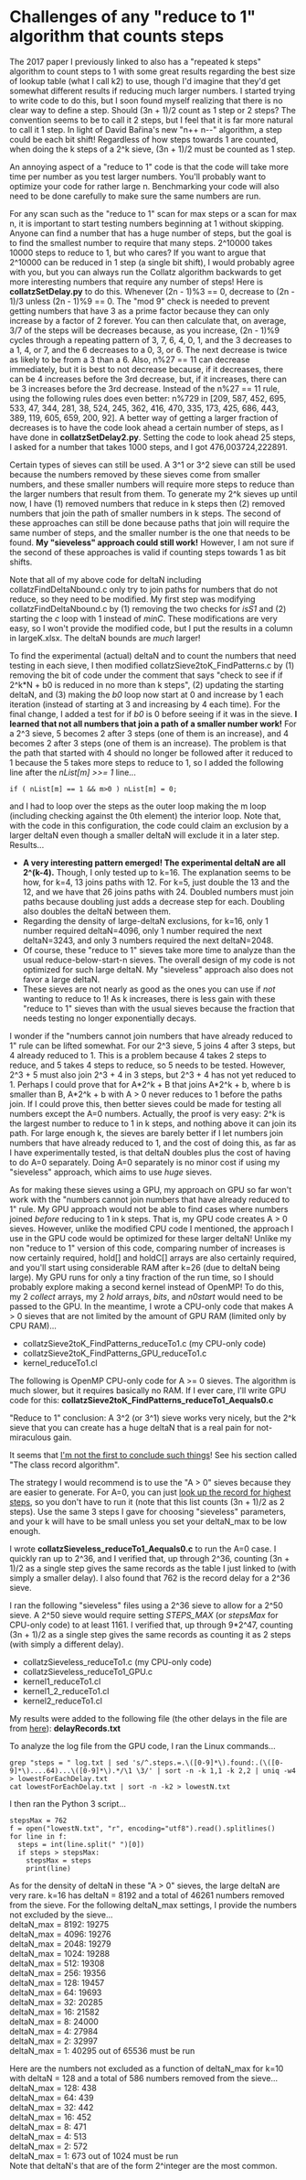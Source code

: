 # Challenges of any "reduce to 1" algorithm that counts steps

The 2017 paper I previously linked to also has a "repeated k steps" algorithm to count steps to 1 with some great results regarding the best size of lookup table (what I call k2) to use, though I'd imagine that they'd get somewhat different results if reducing much larger numbers. I started trying to write code to do this, but I soon found myself realizing that there is no clear way to define a step. Should (3n + 1)/2 count as 1 step or 2 steps? The convention seems to be to call it 2 steps, but I feel that it is far more natural to call it 1 step. In light of David Bařina's new "n++ n--" algorithm, a step could be each bit shift! Regardless of how steps towards 1 are counted, when doing the k steps of a 2^k sieve, (3n + 1)/2 must be counted as 1 step.

An annoying aspect of a "reduce to 1" code is that the code will take more time per number as you test larger numbers. You'll probably want to optimize your code for rather large n. Benchmarking your code will also need to be done carefully to make sure the same numbers are run.

For any scan such as the "reduce to 1" scan for max steps or a scan for max n, it is important to start testing numbers beginning at 1 without skipping. Anyone can find a number that has a huge number of steps, but the goal is to find the smallest number to require that many steps. 2^10000 takes 10000 steps to reduce to 1, but who cares? If you want to argue that 2^10000 can be reduced in 1 step (a single bit shift), I would probably agree with you, but you can always run the Collatz algorithm backwards to get more interesting numbers that require any number of steps! Here is **collatzSetDelay.py** to do this. Whenever (2n - 1)%3 == 0, decrease to (2n - 1)/3 unless (2n - 1)%9 == 0. The "mod 9" check is needed to prevent getting numbers that have 3 as a prime factor because they can only increase by a factor of 2 forever. You can then calculate that, on average, 3/7 of the steps will be decreases because, as you increase, (2n - 1)%9 cycles through a repeating pattern of 3, 7, 6, 4, 0, 1, and the 3 decreases to a 1, 4, or 7, and the 6 decreases to a 0, 3, or 6. The next decrease is twice as likely to be from a 3 than a 6. Also, n%27 == 11 can decrease immediately, but it is best to not decrease because, if it decreases, there can be 4 increases before the 3rd decrease, but, if it increases, there can be 3 increases before the 3rd decrease. Instead of the n%27 == 11 rule, using the following rules does even better: n%729 in \[209, 587, 452, 695, 533, 47, 344, 281, 38, 524, 245, 362, 416, 470, 335, 173, 425, 686, 443, 389, 119, 605, 659, 200, 92\]. A better way of getting a larger fraction of decreases is to have the code look ahead a certain number of steps, as I have done in **collatzSetDelay2.py**. Setting the code to look ahead 25 steps, I asked for a number that takes 1000 steps, and I got 476,003724,222891.

Certain types of sieves can still be used. A 3^1 or 3^2 sieve can still be used because the numbers removed by these sieves come from smaller numbers, and these smaller numbers will require more steps to reduce than the larger numbers that result from them. To generate my 2^k sieves up until now, I have (1) removed numbers that reduce in k steps then (2) removed numbers that join the path of smaller numbers in k steps. The second of these approaches can still be done because paths that join will require the same number of steps, and the smaller number is the one that needs to be found. **My "sieveless" approach could still work!** However, I am not sure if the second of these approaches is valid if counting steps towards 1 as bit shifts.

Note that all of my above code for deltaN including collatzFindDeltaNbound.c only try to join paths for numbers that do not reduce, so they need to be modified. My first step was modifying collatzFindDeltaNbound.c by (1) removing the two checks for *isS1* and (2) starting the *c* loop with 1 instead of *minC*. These modifications are very easy, so I won't provide the modified code, but I put the results in a column in largeK.xlsx. The deltaN bounds are *much* larger!

To find the experimental (actual) deltaN and to count the numbers that need testing in each sieve, I then modified collatzSieve2toK_FindPatterns.c by (1) removing the bit of code under the comment that says "check to see if if 2^k\*N + b0 is reduced in no more than k steps", (2) updating the starting deltaN, and (3) making the *b0* loop now start at 0 and increase by 1 each iteration (instead of starting at 3 and increasing by 4 each time). For the final change, I added a test for if *b0* is 0 before seeing if it was in the sieve. **I learned that not all numbers that join a path of a smaller number work!** For a 2^3 sieve, 5 becomes 2 after 3 steps (one of them is an increase), and 4 becomes 2 after 3 steps (one of them is an increase). The problem is that the path that started with 4 should no longer be followed after it reduced to 1 because the 5 takes more steps to reduce to 1, so I added the following line after the *nList[m] >>= 1* line...
```
if ( nList[m] == 1 && m>0 ) nList[m] = 0;
```
and I had to loop over the steps as the outer loop making the m loop (including checking against the 0th element) the interior loop. Note that, with the code in this configuration, the code could claim an exclusion by a larger deltaN even though a smaller deltaN will exclude it in a later step.  
Results...
* **A very interesting pattern emerged! The experimental deltaN are all 2^(k-4).** Though, I only tested up to k=16. The explanation seems to be how, for k=4, 13 joins paths with 12. For k=5, just double the 13 and the 12, and we have that 26 joins paths with 24. Doubled numbers must join paths because doubling just adds a decrease step for each. Doubling also doubles the deltaN between them.
* Regarding the density of large-deltaN exclusions, for k=16, only 1 number required deltaN=4096, only 1 number required the next deltaN=3243, and only 3 numbers required the next deltaN=2048.
* Of course, these "reduce to 1" sieves take more time to analyze than the usual reduce-below-start-n sieves. The overall design of my code is not optimized for such large deltaN. My "sieveless" approach also does not favor a large deltaN.
* These sieves are not nearly as good as the ones you can use if *not* wanting to reduce to 1! As k increases, there is less gain with these "reduce to 1" sieves than with the usual sieves because the fraction that needs testing no longer exponentially decays.

I wonder if the "numbers cannot join numbers that have already reduced to 1" rule can be lifted somewhat. For our 2^3 sieve, 5 joins 4 after 3 steps, but 4 already reduced to 1. This is a problem because 4 takes 2 steps to reduce, and 5 takes 4 steps to reduce, so 5 needs to be tested. However, 2^3 + 5 must also join 2^3 + 4 in 3 steps, but 2^3 + 4 has not yet reduced to 1. Perhaps I could prove that for A\*2^k + B that joins A\*2^k + b, where b is smaller than B, A\*2^k + b with A > 0 never reduces to 1 before the paths join. If I could prove this, then better sieves could be made for testing all numbers except the A=0 numbers. Actually, the proof is very easy: 2^k is the largest number to reduce to 1 in k steps, and nothing above it can join its path. For large enough k, the sieves are barely better if I let numbers join numbers that have already reduced to 1, and the cost of doing this, as far as I have experimentally tested, is that deltaN doubles plus the cost of having to do A=0 separately. Doing A=0 separately is no minor cost if using my "sieveless" approach, which aims to use *huge* sieves.

As for making these sieves using a GPU, my approach on GPU so far won't work with the "numbers cannot join numbers that have already reduced to 1" rule. My GPU approach would not be able to find cases where numbers joined *before* reducing to 1 in k steps. That is, my GPU code creates A > 0 sieves. However, unlike the modified CPU code I mentioned, the approach I use in the GPU code would be optimized for these larger deltaN! Unlike my non "reduce to 1" version of this code, comparing number of increases is now certainly required, hold[] and holdC[] arrays are also certainly required, and you'll start using considerable RAM after k=26 (due to deltaN being large). My GPU runs for only a tiny fraction of the run time, so I should probably explore making a second kernel instead of OpenMP! To do this, my 2 *collect* arrays, my 2 *hold* arrays, *bits*, and *n0start* would need to be passed to the GPU. In the meantime, I wrote a CPU-only code that makes A > 0 sieves that are not limited by the amount of GPU RAM (limited only by CPU RAM)...
* collatzSieve2toK_FindPatterns_reduceTo1.c (my CPU-only code)
* collatzSieve2toK_FindPatterns_GPU_reduceTo1.c
* kernel_reduceTo1.cl

The following is OpenMP CPU-only code for A >= 0 sieves. The algorithm is much slower, but it requires basically no RAM. If I ever care, I'll write GPU code for this: **collatzSieve2toK_FindPatterns_reduceTo1_Aequals0.c**


"Reduce to 1" conclusion: A 3^2 (or 3^1) sieve works very nicely, but the 2^k sieve that you can create has a huge deltaN that is a real pain for not-miraculous gain.

It seems that [I'm not the first to conclude such things](http://www.ericr.nl/wondrous/techpage.html)! See his section called "The class record algorithm".

The strategy I would recommend is to use the "A > 0" sieves because they are easier to generate. For A=0, you can just [look up the record for highest steps](http://www.ericr.nl/wondrous/delrecs.html), so you don't have to run it (note that this list counts (3n + 1)/2 as 2 steps). Use the same 3 steps I gave for choosing "sieveless" parameters, and your k will have to be small unless you set your deltaN_max to be low enough.

I wrote **collatzSieveless_reduceTo1_Aequals0.c** to run the A=0 case. I quickly ran up to 2^36, and I verified that, up through 2^36, counting (3n + 1)/2 as a single step gives the same records as the table I just linked to (with simply a smaller delay). I also found that 762 is the record delay for a 2^36 sieve.

I ran the following "sieveless" files using a 2^36 sieve to allow for a 2^50 sieve. A 2^50 sieve would require setting *STEPS_MAX* (or *stepsMax* for CPU-only code) to at least 1161. I verified that, up through 9\*2^47, counting (3n + 1)/2 as a single step gives the same records as counting it as 2 steps (with simply a different delay).
* collatzSieveless_reduceTo1.c (my CPU-only code)
* collatzSieveless_reduceTo1_GPU.c
* kernel1_reduceTo1.cl
* kernel1_2_reduceTo1.cl
* kernel2_reduceTo1.cl

My results were added to the following file (the other delays in the file are from [here](http://www.ericr.nl/wondrous/delrecs.html)): **delayRecords.txt**

To analyze the log file from the GPU code, I ran the Linux commands...
```
grep "steps = " log.txt | sed 's/^.steps.=.\([0-9]*\).found:.(\([0-9]*\)....64)...\([0-9]*\).*/\1 \3/' | sort -n -k 1,1 -k 2,2 | uniq -w4 > lowestForEachDelay.txt
cat lowestForEachDelay.txt | sort -n -k2 > lowestN.txt
```

I then ran the Python 3 script...
```
stepsMax = 762
f = open("lowestN.txt", "r", encoding="utf8").read().splitlines()
for line in f:
  steps = int(line.split(" ")[0])
  if steps > stepsMax:
    stepsMax = steps
    print(line)
```

As for the density of deltaN in these "A > 0" sieves, the large deltaN are very rare. k=16 has deltaN = 8192 and a total of 46261 numbers removed from the sieve. For the following deltaN_max settings, I provide the numbers not excluded by the sieve...  
  deltaN_max = 8192: 19275  
  deltaN_max = 4096: 19276  
  deltaN_max = 2048: 19279  
  deltaN_max = 1024: 19288  
  deltaN_max = 512: 19308  
  deltaN_max = 256: 19356  
  deltaN_max = 128: 19457  
  deltaN_max = 64: 19693  
  deltaN_max = 32: 20285  
  deltaN_max = 16: 21582  
  deltaN_max = 8: 24000  
  deltaN_max = 4: 27984  
  deltaN_max = 2: 32997  
  deltaN_max = 1: 40295 out of 65536 must be run

Here are the numbers not excluded as a function of deltaN_max for k=10 with deltaN = 128 and a total of 586 numbers removed from the sieve...  
  deltaN_max = 128: 438  
  deltaN_max = 64: 439  
  deltaN_max = 32: 442  
  deltaN_max = 16: 452  
  deltaN_max = 8: 471  
  deltaN_max = 4: 513  
  deltaN_max = 2: 572  
  deltaN_max = 1: 673 out of 1024 must be run  
Note that deltaN's that are of the form 2^integer are the most common. 
